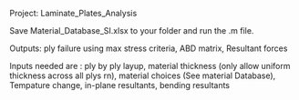 Project: Laminate_Plates_Analysis

Save Material_Database_SI.xlsx to your folder and run the .m file. 

Outputs: ply failure using max stress criteria, ABD matrix, Resultant forces

Inputs needed are : ply by ply layup, material thickness (only allow uniform thickness across all plys rn),  material choices (See material Database), Tempature change, in-plane resultants, bending resultants
